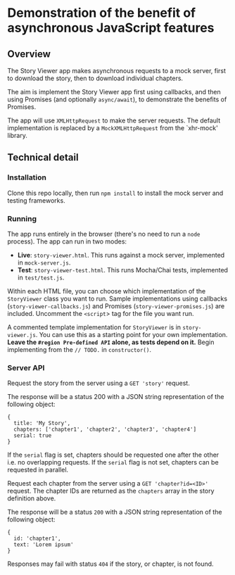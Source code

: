 # Demonstration of the benefit of asynchronous JavaScript features

## Overview

The Story Viewer app makes asynchronous requests to a mock server, first to download the story, then to download individual chapters.

The aim is implement the Story Viewer app first using callbacks, and then using Promises (and optionally `async/await`), to demonstrate the benefits of Promises.

The app will use `XMLHttpRequest` to make the server requests. The default implementation is replaced by a `MockXMLHttpRequest` from the `xhr-mock' library.

## Technical detail

### Installation

Clone this repo locally, then run `npm install` to install the mock server and testing frameworks.

### Running

The app runs entirely in the browser (there's no need to run a `node` process). The app can run in two modes:

* **Live**: `story-viewer.html`. This runs against a mock server, implemented in `mock-server.js`.
* **Test**: `story-viewer-test.html`. This runs Mocha/Chai tests, implemented in `test/test.js`.

Within each HTML file, you can choose which implementation of the `StoryViewer` class you want to run. Sample implementations using callbacks (`story-viewer-callbacks.js`) and Promises (`story-viewer-promises.js`) are included. Uncomment the `<script`> tag for the file you want run.

A commented template implementation for `StoryViewer` is in `story-viewer.js`. You can use this as a starting point for your own implementation. **Leave the `#region Pre-defined API` alone, as tests depend on it.** Begin implementing from the `// TODO.` in `constructor()`.

### Server API

Request the story from the server using a `GET 'story'` request.

The response will be a status 200 with a JSON string representation of the following object:
```
{
  title: 'My Story',
  chapters: ['chapter1', 'chapter2', 'chapter3', 'chapter4']
  serial: true
}
```

If the `serial` flag is set, chapters should be requested one after the other i.e. no overlapping requests.
If the `serial` flag is not set, chapters can be requested in parallel.

Request each chapter from the server using a `GET 'chapter?id=<ID>'` request. The chapter IDs are returned as the `chapters` array in the story definition above.

The response will be a status `200` with a JSON string representation of the following object:
```
{
  id: 'chapter1',
  text: 'Lorem ipsum'
}
```

Responses may fail with status `404` if the story, or chapter, is not found.
